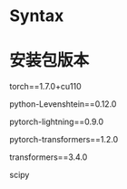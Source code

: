 # Syntax
# 安装包版本
torch==1.7.0+cu110 

python-Levenshtein==0.12.0 

pytorch-lightning==0.9.0 

pytorch-transformers==1.2.0 

transformers==3.4.0

scipy
